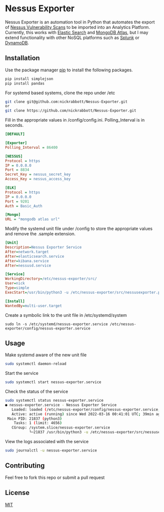 # Nessus Exporter

Nessus Exporter is an automation tool in Python that automates the export of [Nessus Vulnerability Scans](https://www.tenable.com/) to be imported into an Analytics Platform. Currently, this works with [Elastic Search](https://www.elastic.co/) and [MongoDB Atlas](https://www.mongodb.com/atlas/database), but I may extend functionality with other NoSQL platforms such as [Splunk](https://www.splunk.com/) or [DynamoDB](https://aws.amazon.com/dynamodb/).

## Installation
Use the package manager [pip](https://pip.pypa.io/en/stable/) to install the following packages.

```bash
pip install simplejson
pip install pandas
```
For systemd based systems, clone the repo under /etc
```bash
git clone git@github.com:nickrabbott/Nessus-Exporter.git
or
git clone https://github.com/nickrabbott/Nessus-Exporter.git
```
Fill in the appropriate values in /config/config.ini. Polling_Interval is in seconds.
```ini
[DEFAULT]

[Exporter]
Polling_Interval = 86400

[NESSUS]
Protocol = https
IP = 0.0.0.0
Port = 8834
Secret_Key = nessus_secret_key
Access_Key = nessus_access_key

[ELK]
Protocol = https
IP = 0.0.0.0
Port = 9201
Auth = Basic_Auth

[Mongo]
URL = "mongodb atlas url"
```
Modify the systemd unit file under /config to store the appropriate values and remove the .sample extension.
```ini
[Unit]
Description=Nessus Exporter Service
After=network.target
After=elasticsearch.service
After=kibana.service
After=nessusd.service

[Service]
WorkingDirectory=/etc/nessus-exporter/src/
User=nick
Type=simple
ExecStart=/usr/bin/python3 -u /etc/nessus-exporter/src/nessusexporter.py

[Install]
WantedBy=multi-user.target
```
Create a symbolic link to the unit file in /etc/systemd/system
```
sudo ln -s /etc/systemd/nessus-exporter.service /etc/nessus-exporter/config/nessus-exporter.service
```
## Usage
Make systemd aware of the new unit file
```bash
sudo systemctl daemon-reload
```
Start the service
```bash
sudo systemctl start nessus-exporter.service
```
Check the status of the service
```bash
sudo systemctl status nessus-exporter.service
● nessus-exporter.service - Nessus Exporter Service
   Loaded: loaded (/etc/nessus-exporter/config/nessus-exporter.service; linked; vendor preset: enabled)
   Active: active (running) since Wed 2022-03-16 00:41:01 UTC; 39min ago
 Main PID: 21837 (python3)
    Tasks: 1 (limit: 4656)
   CGroup: /system.slice/nessus-exporter.service
           └─21837 /usr/bin/python3 -u /etc/nessus-exporter/src/nessusexporter.py

```
View the logs associated with the service
```bash
sudo journalctl -u nessus-exporter.service
```
## Contributing
Feel free to fork this repo or submit a pull request
## License
[MIT](LICENSE)